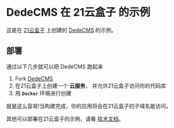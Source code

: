 # DedeCMS 在 21云盒子 的示例

这是在 [21云盒子](http://www.21yunbox.com/) 上创建的 [DedeCMS](http://www.dedecms.com/) 的示例。

## 部署

通过以下几步就可以把 DedeCMS 跑起来

1. Fork [DedeCMS](https://github.com/tobyglei/dedecms-example)
2. 在21云盒子上创建一个 **云服务**， 并允许21云盒子访问你的代码库
3. 用 **`Docker`** 环境进行创建

就是这么容易!当构建完成，你的应用将会在21云盒子的子域名能访问。

其他可以部署在21云盒子的示例，请看 [技术文档](https://www.21yunbox.com/docs/#/)。